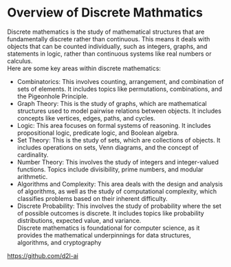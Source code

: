 # Overview of Discrete Mathmatics
Discrete mathematics is the study of mathematical structures that are fundamentally discrete rather than continuous. This means it deals with objects that can be counted individually, such as integers, graphs, and statements in logic, rather than continuous systems like real numbers or calculus.  
Here are some key areas within discrete mathematics:
* Combinatorics: This involves counting, arrangement, and combination of sets of elements. It includes topics like permutations, combinations, and the Pigeonhole Principle.
* Graph Theory: This is the study of graphs, which are mathematical structures used to model pairwise relations between objects. It includes concepts like vertices, edges, paths, and cycles.
* Logic: This area focuses on formal systems of reasoning. It includes propositional logic, predicate logic, and Boolean algebra.
* Set Theory: This is the study of sets, which are collections of objects. It includes operations on sets, Venn diagrams, and the concept of cardinality.
* Number Theory: This involves the study of integers and integer-valued functions. Topics include divisibility, prime numbers, and modular arithmetic.
* Algorithms and Complexity: This area deals with the design and analysis of algorithms, as well as the study of computational complexity, which classifies problems based on their inherent difficulty.
* Discrete Probability: This involves the study of probability where the set of possible outcomes is discrete. It includes topics like probability distributions, expected value, and variance.  
Discrete mathematics is foundational for computer science, as it provides the mathematical underpinnings for data structures, algorithms, and cryptography


https://github.com/d2l-ai  
